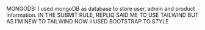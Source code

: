 MONGODB:    I used mongoDB as database to store user, admin and product information.
IN THE SUBMIT RULE, REPLIQ SAID ME TO USE TAILWIND BUT AS I'M NEW TO TAILWIND NOW. I USED BOOTSTRAP TO STYLE
